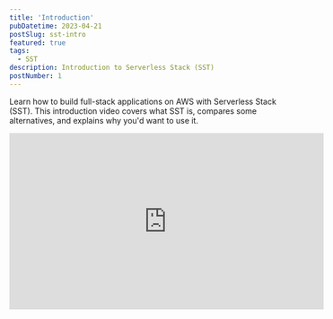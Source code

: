 ```yaml
---
title: 'Introduction'
pubDatetime: 2023-04-21
postSlug: sst-intro
featured: true
tags:
  - SST
description: Introduction to Serverless Stack (SST)
postNumber: 1
---
```


Learn how to build full-stack applications on AWS with Serverless Stack (SST).
This introduction video covers what SST is, compares some alternatives, and
explains why you'd want to use it.

<iframe width="560" height="315" src="https://www.youtube.com/embed/E547i_xPqrU" title="YouTube video player" frameborder="0" allow="accelerometer; autoplay; clipboard-write; encrypted-media; gyroscope; picture-in-picture; web-share" allowfullscreen></iframe>
